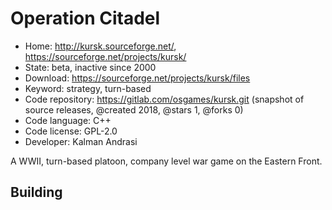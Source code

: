 # Operation Citadel

- Home: http://kursk.sourceforge.net/, https://sourceforge.net/projects/kursk/
- State: beta, inactive since 2000
- Download: https://sourceforge.net/projects/kursk/files
- Keyword: strategy, turn-based
- Code repository: https://gitlab.com/osgames/kursk.git (snapshot of source releases, @created 2018, @stars 1, @forks 0)
- Code language: C++
- Code license: GPL-2.0
- Developer: Kalman Andrasi

A WWII, turn-based platoon, company level war game on the Eastern Front.

## Building
